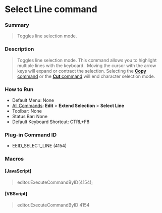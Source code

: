 # Select Line command

### Summary

> Toggles line selection mode.

### Description

> Toggles line selection mode. This command allows you to highlight multiple
> lines with the keyboard.  Moving the cursor with the arrow keys will
> expand or contract the selection. Selecting the
> [**Copy** command](edit_copy) or the
> [**Cut** command](edit_cut) will end character selection
> mode.

### How to Run

- Default Menu: None
- [All Commands](../tools/all_commands): **Edit** \> **Extend Selection**
\> **Select Line**
- Toolbar: None
- Status Bar: None
- Default Keyboard Shortcut: CTRL+F8

### Plug-in Command ID

- EEID\_SELECT\_LINE (4154)

### Macros

#### \[JavaScript\]

> editor.ExecuteCommandByID(4154);

#### \[VBScript\]

> editor.ExecuteCommandByID 4154